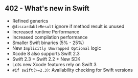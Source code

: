 ## 402 - What's new in Swift

* Refined generics
* `@discardableResult` ignore if method result is unused
* Increased runtime Performance
* Increased compilation performance
* Smaller Swift binaries (5% - 25%)
* New `Implicitly Unwrapped Optional` logic
* Xcode 8 also supports Swift 2.3
* Swift 2.3 = Swift 2.2 + New SDK
* Lots new Xcode features rely on Swift 3
* `#if swift(>=2.3)`: Availability checking for Swift versions
